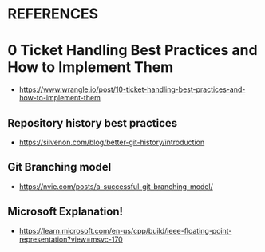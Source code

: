 # REFERENCES
# 0 Ticket Handling Best Practices and How to Implement Them
* https://www.wrangle.io/post/10-ticket-handling-best-practices-and-how-to-implement-them

## Repository history best practices
* https://silvenon.com/blog/better-git-history/introduction

## Git Branching model
* https://nvie.com/posts/a-successful-git-branching-model/

## Microsoft Explanation!
* https://learn.microsoft.com/en-us/cpp/build/ieee-floating-point-representation?view=msvc-170
<!-- CVb3d2023-->